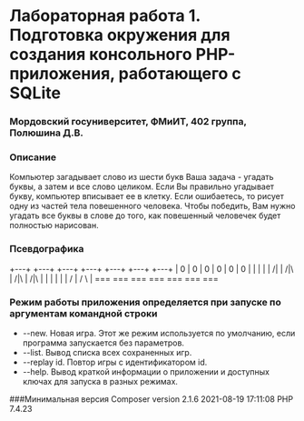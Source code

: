 # Лабораторная работа 1. Подготовка окружения для создания консольного PHP-приложения, работающего с SQLite
### Мордовский госуниверситет, ФМиИТ, 402 группа, Полюшина Д.В.

### Описание
 Компьютер загадывает слово из шести букв Ваша задача - угадать буквы, а затем и все слово целиком.
 Если Вы правильно угадывает букву, компьютер вписывает ее в клетку. Если ошибаетесь, то рисует одну из частей тела 
 повешенного человека. Чтобы победить, Вам нужно угадать все буквы в слове до того, как повешенный человечек будет
 полностью нарисован.

### Псевдографика
+---+    +---+    +---+    +---+    +---+    +---+    +---+
    |    0   |    0   |    0   |    0   |    0   |    0   |
    |        |    |   |   /|   |   /|\  |   /|\  |   /|\  |
    |        |        |        |        |   /    |   / \  |
   ===      ===      ===      ===      ===      ===      ===


### Режим работы приложения определяется при запуске по аргументам командной строки
* --new. Новая игра. Этот же режим используется по умолчанию, если программа запускается без параметров.
* --list. Вывод списка всех сохраненных игр.
* --replay id. Повтор игры с идентификатором id.
* --help. Вывод краткой информации о приложении и доступных ключах для запуска в разных режимах.

###Минимальная версия
Composer version 2.1.6 2021-08-19 17:11:08
PHP 7.4.23